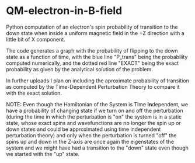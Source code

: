 # QM-electron-in-B-field
Python computation of an electron's spin probability of transition to the down state when inside a uniform magnetic field in the +Z direction with a little bit of X component.

The code generates a graph with the probability of flipping to the down state as a function of time, with the blue line "P_trans" being the probability computed numerically, and the dotted red line "EXACT" being the exact probability as given by the analytical solution of the problem.

In further uploads I plan on including the aproximate probability of transition as computed by the Time-Dependent Perturbation Theory to compare it with the exact solution.

NOTE: Even though the Hamiltonian of the System is Time **In**dependent, we have a probability of changing state if we turn on and off the perturbation (during the time in which the perturbation is "on" the system is in a static state, whose exact spins and wavefunctions are no longer the spin up or down states and could be approximated using time independent perturbation theory) and only when the perturbation is turned "off" the spins up and down in the Z-axis are once again the eigenstates of the system and we might have had a transition to the "down" state even though we started with the "up" state.
